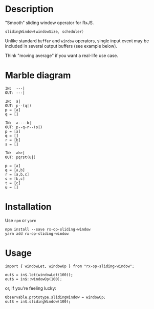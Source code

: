 # Description

"Smooth" sliding window operator for RxJS.

```
slidingWindow(windowSize, scheduler)
```

Unlike standard `buffer` and `window` operators, single input event
may be included in several output buffers (see example below).

Think "moving average" if you want a real-life use case.

# Marble diagram

```
IN:  ---|
OUT: ---|
```

```
IN:  a|
OUT: p--(q|)
p = [a]
q = []
```

```
IN:  a----b|
OUT: p--q-r--(s|)
p = [a]
q = []
r = [b]
s = []
```

```
IN:  abc|
OUT: pqrst(u|)

p = [a]
q = [a,b]
r = [a,b,c]
s = [b,c]
t = [c]
u = []
```

# Installation

Use `npm` or `yarn`

```
npm install --save rx-op-sliding-window
yarn add rx-op-sliding-window
```

# Usage

```
import { windowLet, windowOp } from "rx-op-sliding-window";

out$ = in$.let(windowLet(100));
out$ = in$::windowOp(100);
```

or, if you're feeling lucky:

```
Observable.prototype.slidingWindow = windowOp;
out$ = in$.slidingWindow(100);
```
